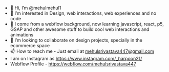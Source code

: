 - 👋 Hi, I’m @mehulmehul1
- 👀 I’m interested in Design, web interactions, web experiences and no code
- 🌱 I come from a webflow background, now learning javascript, react, p5, GSAP and other awesome stuff to build cool web interactions and animations
- 💞️ I’m looking to collaborate on design projects, specially in the ecommerce space
- 📫 How to reach me - Just email at mehulsrivastava447@gmail.com
-  I am on Instagram as https://www.instagram.com/_harpoon21/
-  Webflow Profile - https://webflow.com/mehulsrivastava447

<!---
mehulmehul1/mehulmehul1 is a ✨ special ✨ repository because its `README.md` (this file) appears on your GitHub profile.
You can click the Preview link to take a look at your changes.
--->
